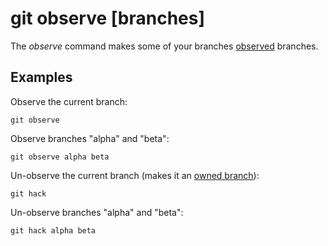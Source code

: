 # git observe [branches]

The _observe_ command makes some of your branches
[observed](../advanced-syncing#observed-branches) branches.

## Examples

Observe the current branch:

```fish
git observe
```

Observe branches "alpha" and "beta":

```fish
git observe alpha beta
```

Un-observe the current branch (makes it an
[owned branch](../advanced-syncing#branch-ownership)):

```fish
git hack
```

Un-observe branches "alpha" and "beta":

```fish
git hack alpha beta
```
